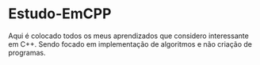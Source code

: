 # Estudo-EmCPP

Aqui é colocado todos os meus aprendizados que considero interessante em C++.
Sendo focado em implementação de algoritmos e não criação de programas.
